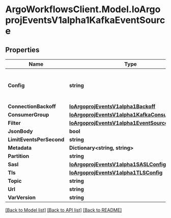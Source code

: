 # ArgoWorkflowsClient.Model.IoArgoprojEventsV1alpha1KafkaEventSource

## Properties

Name | Type | Description | Notes
------------ | ------------- | ------------- | -------------
**Config** | **string** | Yaml format Sarama config for Kafka connection. It follows the struct of sarama.Config. See https://github.com/Shopify/sarama/blob/main/config.go e.g.  consumer:   fetch:     min: 1 net:   MaxOpenRequests: 5  +optional | [optional] 
**ConnectionBackoff** | [**IoArgoprojEventsV1alpha1Backoff**](IoArgoprojEventsV1alpha1Backoff.md) |  | [optional] 
**ConsumerGroup** | [**IoArgoprojEventsV1alpha1KafkaConsumerGroup**](IoArgoprojEventsV1alpha1KafkaConsumerGroup.md) |  | [optional] 
**Filter** | [**IoArgoprojEventsV1alpha1EventSourceFilter**](IoArgoprojEventsV1alpha1EventSourceFilter.md) |  | [optional] 
**JsonBody** | **bool** |  | [optional] 
**LimitEventsPerSecond** | **string** |  | [optional] 
**Metadata** | **Dictionary&lt;string, string&gt;** |  | [optional] 
**Partition** | **string** |  | [optional] 
**Sasl** | [**IoArgoprojEventsV1alpha1SASLConfig**](IoArgoprojEventsV1alpha1SASLConfig.md) |  | [optional] 
**Tls** | [**IoArgoprojEventsV1alpha1TLSConfig**](IoArgoprojEventsV1alpha1TLSConfig.md) |  | [optional] 
**Topic** | **string** |  | [optional] 
**Url** | **string** |  | [optional] 
**VarVersion** | **string** |  | [optional] 

[[Back to Model list]](../README.md#documentation-for-models) [[Back to API list]](../README.md#documentation-for-api-endpoints) [[Back to README]](../README.md)

